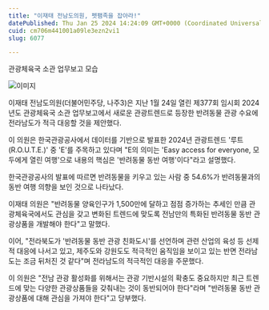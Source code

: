 ```yaml
---
title: "이재태 전남도의원, 펫팸족을 잡아라!"
datePublished: Thu Jan 25 2024 14:24:09 GMT+0000 (Coordinated Universal Time)
cuid: cm706m441001a09le3ezn2vi1
slug: 6077

---
```



관광체육국 소관 업무보고 모습

![이미지](https://cdn.hashnode.com/res/hashnode/image/upload/v1739260194375/a470dc81-47ce-43b3-8b18-e22a7eb9a7a8.jpeg)

이재태 전남도의원(더불어민주당, 나주3)은 지난 1월 24일 열린 제377회 임시회 2024년도 관광체육국 소관 업무보고에서 새로운 관광트렌드로 등장한 반려동물 관광 수요에 전라남도가 적극 대응할 것을 제안했다.

이 의원은 한국관광공사에서 데이터를 기반으로 발표한 2024년 관광트렌드 '루트(R.O.U.T.E.)' 중 'E'를 주목하고 있다며 "E의 의미는 'Easy access for everyone, 모두에게 열린 여행'으로 내용의 핵심은 '반려동물 동반 여행'이다"라고 설명했다.

한국관광공사의 발표에 따르면 반려동물을 키우고 있는 사람 중 54.6%가 반려동물과의 동반 여행 의향을 보인 것으로 나타났다.

이재태 의원은 "반려동물 양육인구가 1,500만에 달하고 점점 증가하는 추세인 만큼 관광체육국에서도 관심을 갖고 변화된 트렌드에 맞도록 전남만의 특화된 반려동물 동반 관광상품을 개발해야 한다"고 말했다.

이어, "전라북도가 '반려동물 동반 관광 친화도시'를 선언하며 관련 산업의 육성 등 선제적 대응에 나서고 있고, 제주도와 강원도도 적극적인 움직임을 보이고 있는 반면 전라남도는 조금 뒤처진 것 같다"며 전라남도의 적극적인 대응을 주문했다.

이 의원은 "전남 관광 활성화를 위해서는 관광 기반시설의 확충도 중요하지만 최근 트렌드에 맞는 다양한 관광상품들을 갖춰내는 것이 동반되어야 한다"라며 "반려동물 동반 관광상품에 대해 관심을 가져야 한다"고 당부했다.